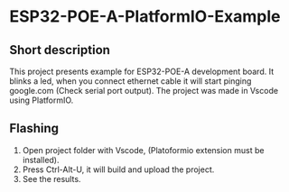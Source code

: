 <!-- Short description -->
# ESP32-POE-A-PlatformIO-Example
## Short description
This project presents example for ESP32-POE-A development board. It blinks a led, when you connect ethernet cable it will start pinging google.com (Check serial port output).
The project was made in Vscode using PlatformIO.

## Flashing 
1. Open project folder with Vscode, (Platoformio extension must be installed).
2. Press Ctrl-Alt-U, it will build and upload the project.
3. See the results.
